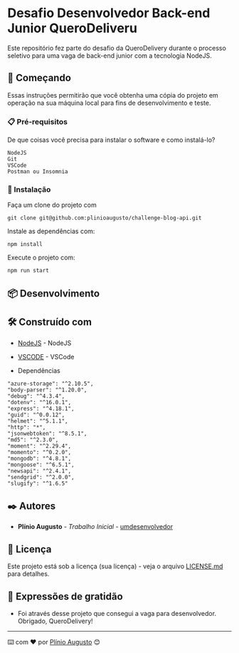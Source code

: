 # Desafio Desenvolvedor Back-end Junior QueroDeliveru

Este repositório fez parte do desafio da QueroDelivery durante o processo seletivo para uma vaga de back-end junior com a tecnologia NodeJS.

## 🚀 Começando

Essas instruções permitirão que você obtenha uma cópia do projeto em operação na sua máquina local para fins de desenvolvimento e teste.

### 📋 Pré-requisitos

De que coisas você precisa para instalar o software e como instalá-lo?

```
NodeJS
Git
VSCode
Postman ou Insomnia
```

### 🔧 Instalação

Faça um clone do projeto com

```
git clone git@github.com:plinioaugusto/challenge-blog-api.git
```

Instale as dependências com:

```
npm install
```

Execute o projeto com:

```
npm run start
```

## 📦 Desenvolvimento

## 🛠️ Construído com

- [NodeJS](https://nodejs.org/en/) - NodeJS
- [VSCODE](https://code.visualstudio.com/) - VSCode

- Dependências

```
"azure-storage": "^2.10.5",
"body-parser": "^1.20.0",
"debug": "^4.3.4",
"dotenv": "^16.0.1",
"express": "^4.18.1",
"guid": "^0.0.12",
"helmet": "^5.1.1",
"http": "*",
"jsonwebtoken": "^8.5.1",
"md5": "^2.3.0",
"moment": "^2.29.4",
"momento": "^0.2.0",
"mongodb": "^4.8.1",
"mongoose": "^6.5.1",
"newsapi": "^2.4.1",
"sendgrid": "^2.0.0",
"slugify": "^1.6.5"
```

## ✒️ Autores

- **Plínio Augusto** - _Trabalho Inicial_ - [umdesenvolvedor](https://github.com/plinioaugusto)

## 📄 Licença

Este projeto está sob a licença (sua licença) - veja o arquivo [LICENSE.md](https://github.com/usuario/projeto/licenca) para detalhes.

## 🎁 Expressões de gratidão

- Foi através desse projeto que consegui a vaga para desenvolvedor. Obrigado, QueroDelivery!

---

⌨️ com ❤️ por [Plínio Augusto](https://github.com/plinioaugusto) 😊
